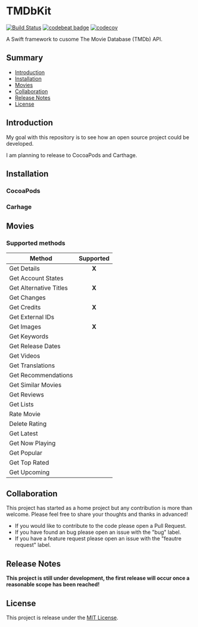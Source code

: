 # TMDbKit

[![Build Status](https://travis-ci.org/adborbas/TMDbKit.svg?branch=master)](https://travis-ci.org/adborbas/TMDbKit)
[![codebeat badge](https://codebeat.co/badges/834e1729-33d1-439f-8f18-996e841da686)](https://codebeat.co/projects/github-com-adborbas-tmdbkit-master)
[![codecov](https://codecov.io/gh/adborbas/TMDbKit/branch/master/graph/badge.svg)](https://codecov.io/gh/adborbas/TMDbKit)

A Swift framework to cusome The Movie Database (TMDb) API.

## Summary
* [Introduction](#introduction)
* [Installation](#installation)
* [Movies](#movies) 
* [Collaboration](#collaboration)
* [Release Notes](#release-notes)
* [License](#license)

## Introduction
My goal with this repository is to see how an open source project could be developed.

I am planning to release to CocoaPods and Carthage.

## Installation
### CocoaPods
### Carhage

## Movies
### Supported methods

Method						| Supported
---------		 			|:-------------:
Get Details				| **X**
Get Account States		|
Get Alternative Titles	| **X**
Get Changes				| 
Get Credits				| **X**
Get External IDs			| 
Get Images				| **X**
Get Keywords				| 
Get Release Dates		| 
Get Videos				| 
Get Translations			|
Get Recommendations		|
Get Similar Movies		|
Get Reviews				|
Get Lists					|
Rate Movie				|
Delete Rating				|
Get Latest				|
Get Now Playing			|
Get Popular				|
Get Top Rated				|
Get Upcoming				|

## Collaboration
This project has started as a home project but any contribution is more than welcome. Please feel free to share your thoughts and thanks in advanced!

* If you would like to contribute to the code please open a Pull Request.
* If you have found an bug please open an issue with the "bug" label.
* If you have a feature request please open an issue with the "feautre request" label.

## Release Notes
**This project is still under development, the first release will occur once a reasonable scope has been reached!**

## License
This project is release under the [MIT License](https://github.com/adborbas/TMDbKit/blob/master/README.MD).
